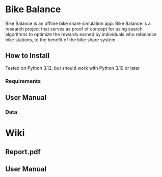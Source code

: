 # Bike Balance

Bike Balance is an offline bike share simulation app. Bike Balance is a research project that serves as proof of concept for using search algorithms to optimize the rewards earned by individuals who rebalance bike stations, to the benefit of the bike share system.



## How to Install

 Tested on Python 3.12, but should work with Python 3.10 or later

### Requirements


## User Manual


### Data



# Wiki

## Report.pdf

## User Manual